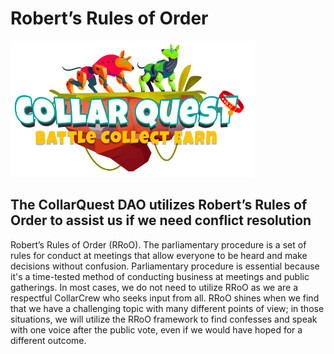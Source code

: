 # Robert’s Rules of Order

![CollarQuest a Metaverse Play2Earn Ecosystem](../../.gitbook/assets/CollarQuest-SM.png)

## The CollarQuest DAO utilizes Robert’s Rules of Order to assist us if we need conflict resolution

Robert’s Rules of Order (RRoO). The parliamentary procedure is a set of rules for conduct at meetings that allow everyone to be heard and make decisions without confusion. Parliamentary procedure is essential because it's a time-tested method of conducting business at meetings and public gatherings. In most cases, we do not need to utilize RRoO as we are a respectful CollarCrew who seeks input from all. RRoO shines when we find that we have a challenging topic with many different points of view; in those situations, we will utilize the RRoO framework to find confesses and speak with one voice after the public vote, even if we would have hoped for a different outcome.

